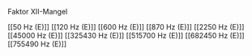 Faktor XII-Mangel

[[50 Hz (E)]]
[[120 Hz (E)]]
[[600 Hz (E)]]
[[870 Hz (E)]]
[[2250 Hz (E)]]
[[45000 Hz (E)]]
[[325430 Hz (E)]]
[[515700 Hz (E)]]
[[682450 Hz (E)]]
[[755490 Hz (E)]]